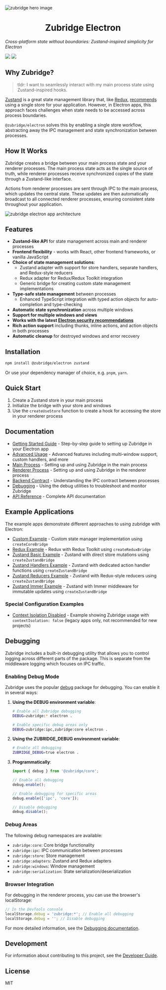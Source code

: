 <picture>
  <source media="(prefers-color-scheme: dark)" srcset="https://raw.githubusercontent.com/goosewobbler/zubridge/main/resources/zubridge-hero.png">
  <source media="(prefers-color-scheme: light)" srcset="https://raw.githubusercontent.com/goosewobbler/zubridge/main/resources/zubridge-hero.png">
  <img alt="zubridge hero image" src="https://raw.githubusercontent.com/goosewobbler/zubridge/main/resources/zubridge-hero.png" style="max-height: 415px;">
</picture>

<h1 align="center">Zubridge Electron</h1>

_Cross-platform state without boundaries: Zustand-inspired simplicity for Electron_

<a href="https://www.npmjs.com/package/@zubridge/electron" alt="NPM Version">
  <img src="https://img.shields.io/npm/v/@zubridge/electron" /></a>
<a href="https://www.npmjs.com/package/@zubridge/electron" alt="NPM Downloads">
  <img src="https://img.shields.io/npm/dw/@zubridge/electron" /></a>

## Why Zubridge?

> tldr: I want to seamlessly interact with my main process state using Zustand-inspired hooks.

[Zustand](https://github.com/pmndrs/zustand) is a great state management library that, like [Redux](https://redux.js.org/tutorials/fundamentals/part-4-store#redux-store), [recommends](https://zustand.docs.pmnd.rs/guides/flux-inspired-practice#recommended-patterns) using a single store for your application. However, in Electron apps, this approach faces challenges when state needs to be accessed across process boundaries.

`@zubridge/electron` solves this by enabling a single store workflow, abstracting away the IPC management and state synchronization between processes.

## How It Works

Zubridge creates a bridge between your main process state and your renderer processes. The main process state acts as the single source of truth, while renderer processes receive synchronized copies of the state through a Zustand-like interface.

Actions from renderer processes are sent through IPC to the main process, which updates the central state. These updates are then automatically broadcast to all connected renderer processes, ensuring consistent state throughout your application.

<img alt="zubridge electron app architecture" src="https://raw.githubusercontent.com/goosewobbler/zubridge/main/resources/zubridge-electron-app-architecture.png"/>

## Features

- **Zustand-like API** for state management across main and renderer processes
- **Frontend flexibility** - works with React, other frontend frameworks, or vanilla JavaScript
- **Choice of state management solutions**:
  - Zustand adapter with support for store handlers, separate handlers, and Redux-style reducers
  - Redux adapter for Redux/Redux Toolkit integration
  - Generic bridge for creating custom state management implementations
- **Type-safe state management** between processes
  - Enhanced TypeScript integration with typed action objects for auto-completion and type-checking
- **Automatic state synchronization** across multiple windows
- **Support for multiple windows and views**
- **Works with the latest [Electron security recommendations](https://www.electronjs.org/docs/latest/tutorial/security#checklist-security-recommendations)**
- **Rich action support** including thunks, inline actions, and action objects in both processes
- **Automatic cleanup** for destroyed windows and error recovery

## Installation

```bash
npm install @zubridge/electron zustand
```

Or use your dependency manager of choice, e.g. `pnpm`, `yarn`.

## Quick Start

1. Create a Zustand store in your main process
2. Initialize the bridge with your store and windows
3. Use the `createUseStore` function to create a hook for accessing the store in your renderer process

## Documentation

- [Getting Started Guide](https://github.com/goosewobbler/zubridge/blob/main/packages/electron/docs/getting-started.md) - Step-by-step guide to setting up Zubridge in your Electron app
- [Advanced Usage](https://github.com/goosewobbler/zubridge/blob/main/packages/electron/docs/advanced-usage.md) - Advanced features including multi-window support, custom handlers, and more
- [Main Process](https://github.com/goosewobbler/zubridge/blob/main/packages/electron/docs/main-process.md) - Setting up and using Zubridge in the main process
- [Renderer Process](https://github.com/goosewobbler/zubridge/blob/main/packages/electron/docs/renderer-process.md) - Setting up and using Zubridge in the renderer process
- [Backend Contract](https://github.com/goosewobbler/zubridge/blob/main/packages/electron/docs/backend-contract.md) - Understanding the IPC contract between processes
- [Debugging](https://github.com/goosewobbler/zubridge/blob/main/packages/electron/docs/debugging.md) - Using the debug utilities to troubleshoot and monitor Zubridge
- [API Reference](https://github.com/goosewobbler/zubridge/blob/main/packages/electron/docs/api-reference.md) - Complete API documentation

## Example Applications

The example apps demonstrate different approaches to using zubridge with Electron:

- [Custom Example](https://github.com/goosewobbler/zubridge/tree/main/examples/electron/custom) - Custom state manager implementation using `createCoreBridge`
- [Redux Example](https://github.com/goosewobbler/zubridge/tree/main/examples/electron/redux) - Redux with Redux Toolkit using `createReduxBridge`
- [Zustand Basic Example](https://github.com/goosewobbler/zubridge/tree/main/examples/electron/zustand-basic) - Zustand with direct store mutations using `createZustandBridge`
- [Zustand Handlers Example](https://github.com/goosewobbler/zubridge/tree/main/examples/electron/zustand-handlers) - Zustand with dedicated action handler functions using `createZustandBridge`
- [Zustand Reducers Example](https://github.com/goosewobbler/zubridge/tree/main/examples/electron/zustand-reducers) - Zustand with Redux-style reducers using `createZustandBridge`
- [Zustand Immer Example](https://github.com/goosewobbler/zubridge/tree/main/examples/electron/zustand-immer) - Zustand with Immer middleware for immutable updates using `createZustandBridge`

### Special Configuration Examples

- [Context Isolation Disabled](https://github.com/goosewobbler/zubridge/tree/main/apps/electron/minimal-context-isolation-false) - Example showing Zubridge usage with `contextIsolation: false` (legacy apps only, not recommended for new projects)

## Debugging

Zubridge includes a built-in debugging utility that allows you to control logging across different parts of the package. This is separate from the middleware logging which focuses on IPC traffic.

### Enabling Debug Mode

Zubridge uses the popular [debug](https://www.npmjs.com/package/debug) package for debugging. You can enable it in several ways:

1. **Using the DEBUG environment variable**:

   ```bash
   # Enable all Zubridge debugging
   DEBUG=zubridge:* electron .

   # Enable specific debug areas only
   DEBUG=zubridge:ipc,zubridge:core electron .
   ```

2. **Using the ZUBRIDGE_DEBUG environment variable**:

   ```bash
   # Enable all debugging
   ZUBRIDGE_DEBUG=true electron .
   ```

3. **Programmatically**:

   ```typescript
   import { debug } from '@zubridge/core';

   // Enable all debugging
   debug.enable();

   // Enable debugging for specific areas
   debug.enable(['ipc', 'core']);

   // Disable debugging
   debug.disable();
   ```

### Debug Areas

The following debug namespaces are available:

- `zubridge:core`: Core bridge functionality
- `zubridge:ipc`: IPC communication between processes
- `zubridge:store`: Store management
- `zubridge:adapters`: Zustand and Redux adapters
- `zubridge:windows`: Window management
- `zubridge:serialization`: State serialization/deserialization

### Browser Integration

For debugging in the renderer process, you can use the browser's localStorage:

```javascript
// In the DevTools console
localStorage.debug = 'zubridge:*'; // Enable all debugging
localStorage.debug = ''; // Disable debugging
```

For more detailed information, see the [Debugging documentation](https://github.com/goosewobbler/zubridge/blob/main/packages/electron/docs/debugging.md).

## Development

For information about contributing to this project, see the [Developer Guide](https://github.com/goosewobbler/zubridge/blob/main/docs/developer.md).

## License

MIT
